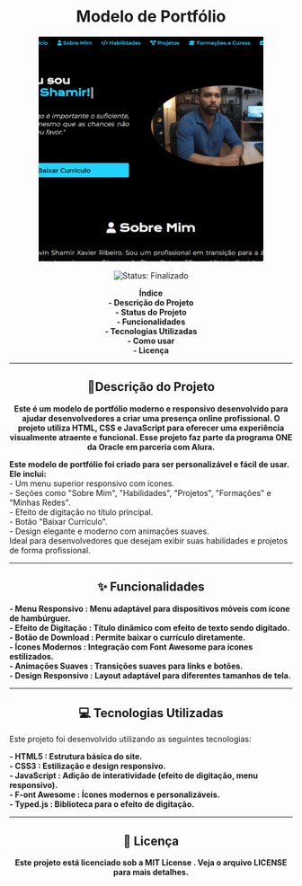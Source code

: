 <h1 align="center">Modelo de Portfólio</h1>

<p align="center">
  <img src="https://github.com/KewinShamir/portfolio/blob/main/assets/projeto3.png" alt="Logo do Projeto" width="400"/>
</p>

<p align="center">
  <img src="https://img.shields.io/static/v1?label=STATUS&message=Finalizado&color=green&style=for-the-badge" alt="Status: Finalizado"/>
</p>

<p align="center">
  <strong>
    Índice<br>
    - Descrição do Projeto<br>
    - Status do Projeto<br>
    - Funcionalidades<br>
    - Tecnologias Utilizadas<br>
    - Como usar<br>
    - Licença<br>
  </strong>
</p>

---
<h2 align="center"><strong>🌟Descrição do Projeto</strong></h2>

<p align="center"><strong>
Este é um modelo de portfólio moderno e responsivo desenvolvido para ajudar desenvolvedores a criar uma presença online profissional. O projeto utiliza HTML, CSS e JavaScript para oferecer uma experiência visualmente atraente e funcional. Esse projeto faz parte da programa ONE da Oracle em parceria com Alura.
</strong></p>

<p align="left"><strong>
Este modelo de portfólio foi criado para ser personalizável e fácil de usar. Ele inclui:<br></strong>
- Um menu superior responsivo com ícones.<br>
- Seções como "Sobre Mim", "Habilidades", "Projetos", "Formações" e "Minhas Redes".<br>
- Efeito de digitação no título principal.<br>
- Botão "Baixar Currículo".<br>
- Design elegante e moderno com animações suaves.<br>
Ideal para desenvolvedores que desejam exibir suas habilidades e projetos de forma profissional.
</p>

---
<h2 align="center"><strong>✨ Funcionalidades</strong></h2>

<p align="left"><strong>
- Menu Responsivo : Menu adaptável para dispositivos móveis com ícone de hambúrguer.<br>
- Efeito de Digitação : Título dinâmico com efeito de texto sendo digitado.<br>
- Botão de Download : Permite baixar o currículo diretamente.<br>
- Ícones Modernos : Integração com Font Awesome para ícones estilizados.<br>
- Animações Suaves : Transições suaves para links e botões.<br>
- Design Responsivo : Layout adaptável para diferentes tamanhos de tela.<br>
</strong></p>

<p align="center"><strong>

</strong></p>

---
<h2 align="center"><strong>💻 Tecnologias Utilizadas</strong></h2>

Este projeto foi desenvolvido utilizando as seguintes tecnologias:
<p align="left"><strong>
- HTML5 : Estrutura básica do site.<br>
- CSS3 : Estilização e design responsivo.<br>
- JavaScript : Adição de interatividade (efeito de digitação, menu responsivo).<br>
- F-ont Awesome : Ícones modernos e personalizáveis.<br>
- Typed.js : Biblioteca para o efeito de digitação.<br>
</strong></p>

---
<h2 align="center"><strong>📜 Licença</strong></h2>
<p align="center"><strong>Este projeto está licenciado sob a MIT License . Veja o arquivo LICENSE para mais detalhes.</strong></p>
